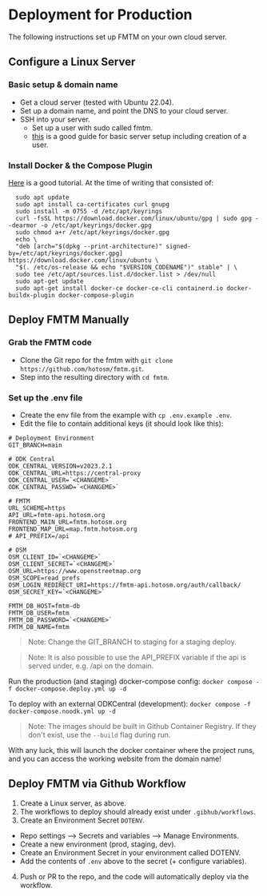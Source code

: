 # Deployment for Production

The following instructions set up FMTM on your own cloud server.

## Configure a Linux Server

### Basic setup & domain name

- Get a cloud server (tested with Ubuntu 22.04).
- Set up a domain name, and point the DNS to your cloud server.
- SSH into your server.
  - Set up a user with sudo called fmtm.
  - [this](https://www.digitalocean.com/community/tutorials/initial-server-setup-with-ubuntu-22-04) is a good guide for basic server setup including creation of a user.

### Install Docker & the Compose Plugin

[Here](https://docs.docker.com/engine/install/ubuntu/) is a good tutorial. At the time of writing that consisted of:

      sudo apt update
      sudo apt install ca-certificates curl gnupg
      sudo install -m 0755 -d /etc/apt/keyrings
      curl -fsSL https://download.docker.com/linux/ubuntu/gpg | sudo gpg --dearmor -o /etc/apt/keyrings/docker.gpg
      sudo chmod a+r /etc/apt/keyrings/docker.gpg
      echo \
      "deb [arch="$(dpkg --print-architecture)" signed-by=/etc/apt/keyrings/docker.gpg] https://download.docker.com/linux/ubuntu \
      "$(. /etc/os-release && echo "$VERSION_CODENAME")" stable" | \
      sudo tee /etc/apt/sources.list.d/docker.list > /dev/null
      sudo apt-get update
      sudo apt-get install docker-ce docker-ce-cli containerd.io docker-buildx-plugin docker-compose-plugin

## Deploy FMTM Manually

### Grab the FMTM code

- Clone the Git repo for the fmtm with `git clone https://github.com/hotosm/fmtm.git`.
- Step into the resulting directory with `cd fmtm`.

### Set up the .env file

- Create the env file from the example with `cp .env.example .env`.
- Edit the file to contain additional keys (it should look like this):

```dotenv
# Deployment Environment
GIT_BRANCH=main

# ODK Central
ODK_CENTRAL_VERSION=v2023.2.1
ODK_CENTRAL_URL=https://central-proxy
ODK_CENTRAL_USER=`<CHANGEME>`
ODK_CENTRAL_PASSWD=`<CHANGEME>`

# FMTM
URL_SCHEME=https
API_URL=fmtm-api.hotosm.org
FRONTEND_MAIN_URL=fmtm.hotosm.org
FRONTEND_MAP_URL=map.fmtm.hotosm.org
# API_PREFIX=/api

# OSM
OSM_CLIENT_ID=`<CHANGEME>`
OSM_CLIENT_SECRET=`<CHANGEME>`
OSM_URL=https://www.openstreetmap.org
OSM_SCOPE=read_prefs
OSM_LOGIN_REDIRECT_URI=https://fmtm-api.hotosm.org/auth/callback/
OSM_SECRET_KEY=`<CHANGEME>`

FMTM_DB_HOST=fmtm-db
FMTM_DB_USER=fmtm
FMTM_DB_PASSWORD=`<CHANGEME>`
FMTM_DB_NAME=fmtm
```

> Note: Change the GIT_BRANCH to staging for a staging deploy.

> Note: It is also possible to use the API_PREFIX variable if the api is served under, e.g. /api on the domain.

Run the production (and staging) docker-compose config:
`docker compose -f docker-compose.deploy.yml up -d`

To deploy with an external ODKCentral (development):
`docker compose -f docker-compose.noodk.yml up -d`

> Note: The images should be built in Github Container Registry. If they don't exist, use the `--build` flag during run.

With any luck, this will launch the docker container where the project runs, and you can access the working website from the domain name!

## Deploy FMTM via Github Workflow

1. Create a Linux server, as above.
2. The workflows to deploy should already exist under `.gibhub/workflows`.
3. Create an Environment Secret `DOTENV`.

- Repo settings --> Secrets and variables --> Manage Environments.
- Create a new environment (prod, staging, dev).
- Create an Environment Secret in your environment called DOTENV.
- Add the contents of `.env` above to the secret (+ configure variables).

4. Push or PR to the repo, and the code will automatically deploy via the workflow.
